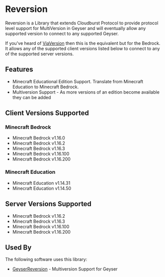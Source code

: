 # Reversion

Reversion is a Library that extends Cloudburst Protocol to provide protocol level support for MultiVersion in Geyser and will eventually
allow any supported version to connect to any supported Geyser.

If you've heard of [ViaVersion](https://github.com/ViaVersion/ViaVersion) then this is the equivalent but for the Bedrock.
It allows any of the supported client versions listed below to connect to any of the supported server versions.

## Features

* Minecraft Educational Edition Support. Translate from Minecraft Education to Minecraft Bedrock.
* Multiversion Support - As more versions of an edition become available they can be added

## Client Versions Supported

### Minecraft Bedrock
* Minecraft Bedrock v1.16.0
* Minecraft Bedrock v1.16.2
* Minecraft Bedrock v1.16.3
* Minecraft Bedrock v1.16.100
* Minecraft Bedrock v1.16.200

### Minecraft Education
* Minecraft Education v1.14.31
* Minecraft Education v1.14.50

## Server Versions Supported
* Minecraft Bedrock v1.16.2
* Minecraft Bedrock v1.16.3
* Minecraft Bedrock v1.16.100
* Minecraft Bedrock v1.16.200

## Used By
The following software uses this library:
* [GeyserReversion](https://github.com/bundabrg/GeyserReversion) - Multiversion Support for Geyser